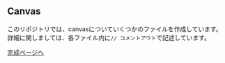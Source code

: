 ## Canvas

このリポジトリでは、canvasについていくつかのファイルを作成しています。詳細に関しましては、各ファイル内に`// コメントアウト`で記述しています。


[完成ページへ](https://yscyber.github.io/canvas/ "https://yscyber.github.io/canvas/")
